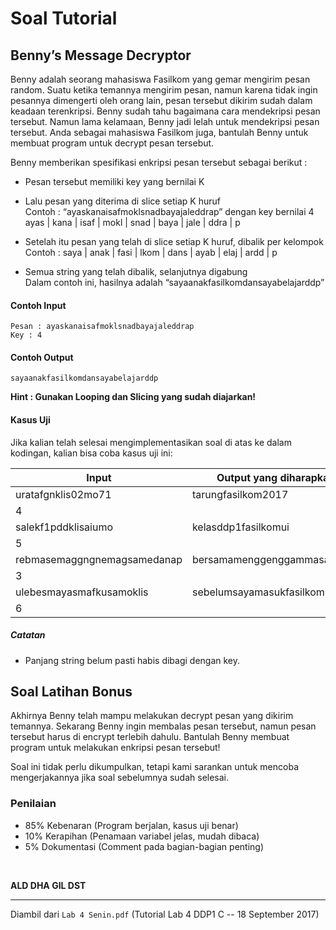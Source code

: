 # Soal Tutorial

## Benny’s Message Decryptor

Benny adalah seorang mahasiswa Fasilkom yang gemar mengirim pesan random. Suatu
ketika temannya mengirim pesan, namun karena tidak ingin pesannya dimengerti oleh orang
lain, pesan tersebut dikirim sudah dalam keadaan terenkripsi. Benny sudah tahu bagaimana
cara mendekripsi pesan tersebut. Namun lama kelamaan, Benny jadi lelah untuk mendekripsi
pesan tersebut. Anda sebagai mahasiswa Fasilkom juga, bantulah Benny untuk membuat
program untuk decrypt pesan tersebut.

Benny memberikan spesifikasi enkripsi pesan tersebut sebagai berikut :

- Pesan tersebut memiliki key yang bernilai K

- Lalu pesan yang diterima di slice setiap K huruf  
  Contoh : “ayaskanaisafmoklsnadbayajaleddrap” dengan key bernilai 4  
  ayas | kana | isaf | mokl | snad | baya | jale | ddra | p

- Setelah itu pesan yang telah di slice setiap K huruf, dibalik per kelompok  
  Contoh : saya | anak | fasi | lkom | dans | ayab | elaj | ardd | p

- Semua string yang telah dibalik, selanjutnya digabung  
  Dalam contoh ini, hasilnya adalah “sayaanakfasilkomdansayabelajarddp”
  
#### Contoh Input

```
Pesan : ayaskanaisafmoklsnadbayajaleddrap
Key : 4
``` 

#### Contoh Output

```
sayaanakfasilkomdansayabelajarddp
```

**Hint : Gunakan Looping dan Slicing yang sudah diajarkan!**

#### Kasus Uji
Jika kalian telah selesai mengimplementasikan soal di atas ke dalam kodingan, kalian bisa coba
kasus uji ini:

| Input                       | Output yang diharapkan
| --------------------------- | --------------------------------------------
| uratafgnklis02mo71          | tarungfasilkom2017
| 4                           |
| salekf1pddklisaiumo         | kelasddp1fasilkomui
| 5                           |
| rebmasemaggngnemagsamedanap | bersamamenggenggammasadepan
| 3                           |
| ulebesmayasmafkusamoklis    |sebelumsayamasukfasilkom
| 6                           |

##### Catatan
- Panjang string belum pasti habis dibagi dengan key.

## Soal Latihan Bonus

Akhirnya Benny telah mampu melakukan decrypt pesan yang dikirim temannya. Sekarang
Benny ingin membalas pesan tersebut, namun pesan tersebut harus di encrypt terlebih dahulu.
Bantulah Benny membuat program untuk melakukan enkripsi pesan tersebut!

Soal ini tidak perlu dikumpulkan, tetapi kami sarankan untuk mencoba mengerjakannya jika soal
sebelumnya sudah selesai.

### Penilaian
- 85% Kebenaran (Program berjalan, kasus uji benar)
- 10% Kerapihan (Penamaan variabel jelas, mudah dibaca)
- 5% Dokumentasi (Comment pada bagian-bagian penting)

<br>

**ALD DHA GIL DST**

---

Diambil dari `Lab 4 Senin.pdf` (Tutorial Lab 4 DDP1 C
-- 18 September 2017)
